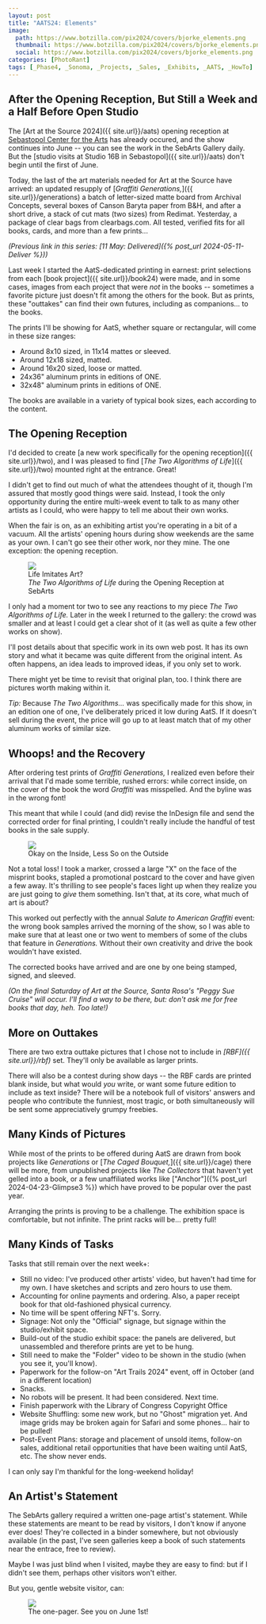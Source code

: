 ```yaml
---
layout: post
title: "AATS24: Elements"
image:
  path: https://www.botzilla.com/pix2024/covers/bjorke_elements.png
  thumbnail: https://www.botzilla.com/pix2024/covers/bjorke_elements.png
  social: https://www.botzilla.com/pix2024/covers/bjorke_elements.png
categories: [PhotoRant]
tags: [_Phase4, _Sonoma, _Projects, _Sales, _Exhibits, _AATS, _HowTo]
---
```



## After the Opening Reception, But Still a Week and a Half Before Open Studio

The [Art at the Source 2024]({{ site.url}}/aats) opening reception at [Sebastopol Center for the Arts](https://sebart.org) has already occured, and the show continues into June -- you can see the work in the SebArts Gallery daily. But the [studio visits at Studio 16B in Sebastopol]({{ site.url}}/aats) don't begin until the first of June.

Today, the last of the art materials needed for Art at the Source have arrived: an updated resupply of [_Graffiti Generations,_]({{ site.url}}/generations) a batch of letter-sized matte board from Archival Concepts, several boxes of Canson Baryta paper from B&H, and after a short drive, a stack of cut mats (two sizes) from Redimat. Yesterday, a package of clear bags from clearbags.com. All tested, verified fits for all books, cards, and more than a few prints...

<!--more-->

_(Previous link in this series: [11 May: Delivered]({% post_url 2024-05-11-Deliver %}))_

Last week I started the AatS-dedicated printing in earnest: print selections from each [book project]({{ site.url}}/book24) were made, and in some cases, images from each project that were _not_ in the books -- sometimes a favorite picture just doesn't fit among the others for the book. But as prints, these "outtakes" can find their own futures, including as companions... to the books.

The prints I'll be showing for AatS, whether square or rectangular, will come in these size ranges:

* Around 8x10 sized, in 11x14 mattes or sleeved.
* Around 12x18 sized, matted.
* Around 16x20 sized, loose or matted.
* 24x36" aluminum prints in editions of ONE.
* 32x48" aluminum prints in editions of ONE.

The books are available in a variety of typical book sizes, each according to the content.

## The Opening Reception

I'd decided to create [a new work specifically for the opening reception]({{ site.url}}/two), and I was pleased to find [_The Two Algorithms of Life_]({{ site.url}}/two) mounted right at the entrance. Great!

I didn't get to find out much of what the attendees thought of it, though I'm assured that mostly good things were said. Instead, I took the only opportunity during the entire multi-week event to talk to as many other artists as I could, who were happy to tell me about their own works.

When the fair is on, as an exhibiting artist you're operating in a bit of a vacuum. All the artists' opening hours during show weekends are the same as your own. I can't go see their other work, nor they mine. The one exception: the opening reception.

<figure class="align-center">
<a href="{{ site.url}}/generations"><img src="https://www.botzilla.com/pix2024/covers/bjorke_AATS_MONO9617cr.jpg"></a>
<figcaption>Life Imitates Art?<br/><i>The Two Algorithms of Life</i> during the Opening Reception at SebArts</figcaption>
</figure>

I only had a moment tor two to see any reactions to my piece _The Two Algorithms of Life._ Later in the week I returned to the gallery: the crowd was smaller and at least I could get a clear shot of it (as well as quite a few other works on show).

I'll post details about that specific work in its own web post. It has its own story and what it became was quite different from the original intent. As often happens, an idea leads to improved ideas, if you only set to work.

There might yet be time to revisit that original plan, too. I think there are pictures worth making within it.

_Tip:_ Because _The Two Algorithms..._ was specifically made for this show, in an edition one of one, I've deliberately priced it low during AatS. If it doesn't sell during the event, the price will go up to at least match that of my other aluminum works of similar size.

## Whoops! and the Recovery

After ordering test prints of _Graffiti Generations,_ I realized even before their arrival that I'd made some terrible, rushed errors: while correct inside, on the cover of the book the word _Graffiti_ was misspelled. And the byline was in the wrong font!

This meant that while I could (and did) revise the InDesign file and send the corrected order for final printing, I couldn't really include the handful of test books in the sale supply.

<figure class="align-center">
<a href="{{ site.url}}/generations"><img src="https://www.botzilla.com/pix2024/covers/generations-digest-1.jpg"></a>
<figcaption>Okay on the Inside, Less So on the Outside</figcaption>
</figure>

Not a total loss! I took a marker, crossed a large "X" on the face of the misprint books, stapled a promotional postcard to the cover and have given a few away. It's thrilling to see people's faces light up when they realize you are just going to _give_ them something. Isn't that, at its core, what much of art is about?

This worked out perfectly with the annual _Salute to American Graffiti_ event: the wrong book samples arrived the morning of the show, so I was able to make sure that at least one or two went to members of some of the clubs that feature in _Generations._ Without their own creativity and drive the book wouldn't have existed.

The corrected books have arrived and are one by one being stamped, signed, and sleeved.

_(On the final Saturday of Art at the Source, Santa Rosa's "Peggy Sue Cruise" will occur. I'll find a way to be there, but: don't ask me for free books that day, heh. Too late!)_

## More on Outtakes

There are two extra outtake pictures that I chose not to include in  _[RBF]({{ site.url}}/rbf)_ set. They'll only be available as larger prints.

There will also be a contest during show days -- the RBF cards are printed blank inside, but what would _you_ write, or want some future edition to include as text inside? There will be a notebook full of visitors' answers and people who contribute the funniest, most tragic, or both simultaneously will be sent some appreciatively grumpy freebies.

## Many Kinds of Pictures

While most of the prints to be offered during AatS are drawn from book projects like _Generations_ or [_The Caged Bouquet,_]({{ site.url}}/cage) there will be more, from unpublished projects like _The Collectors_ that haven't yet gelled into a book, or a few unaffiliated works like ["Anchor"]({% post_url 2024-04-23-Glimpse3 %}) which have proved to be popular over the past year.

Arranging the prints is proving to be a challenge. The exhibition space is comfortable, but not infinite. The print racks will be... pretty full!

## Many Kinds of Tasks

Tasks that still remain over the next week+:

* Still no video: I've produced other artists' video, but haven't had time for my own. I have sketches and scripts and zero hours to use them.
* Accounting for online payments and ordering. Also, a paper receipt book for that old-fashioned physical currency.
* No time will be spent offering NFT's. Sorry.
* Signage: Not only the "Official" signage, but signage within the studio/exhibit space.
* Build-out of the studio exhibit space: the panels are delivered, but unassembled and therefore prints are yet to be hung.
* Still need to make the "Folder" video to be shown in the studio (when you see it, you'll know).
* Paperwork for the follow-on "Art Trails 2024" event, off in October (and in a different location)
* Snacks.
* No robots will be present. It had been considered. Next time.
* Finish paperwork with the Library of Congress Copyright Office
* Website Shuffling: some new work, but no "Ghost" migration yet. And image grids may be broken again for Safari and some phones... hair to be pulled!
* Post-Event Plans: storage and placement of unsold items, follow-on sales, additional retail opportunities that have been waiting until AatS, etc. The show never ends.

I can only say I'm thankful for the long-weekend holiday!

## An Artist's Statement

The SebArts gallery required a written one-page artist's statement. While these statements are meant to be read by visitors, I don't know if anyone ever does! They're collected in a binder somewhere, but not obviously available (in the past, I've seen galleries keep a book of such statements near the entrace, free to review).

Maybe I was just blind when I visited, maybe they are easy to find: but if I didn't see them, perhaps other visitors won't either.

But you, gentle website visitor, can:

<figure class="align-center">
<a href="{{ site.url}}/generations"><img src="https://www.botzilla.com/pix2024/covers/Bjorke-Artist-Statement.jpg"></a>
<figcaption>The one-pager. See you on June 1st!</figcaption>
</figure>

<!--
*The Text:*

> Our family are growers, inventors, explorers.
> Dad was raised on a horse-powered farm, yet by 35 his navigation designs landed people safely on the moon. Some of his excited curiosity and Mom’s typewriter came with me to art school. Since then I’ve explored new ways to make images, built tools for artists and teams to create new meanings and experiences, and of course to share with the world. Along the way I’ve collected awards and patents for films, cameras, games, theme park rides, books – all of them driven by the questions “What if?” and “then what?” and a drive to discover: “what would it feel like?”
> Alongside the collaborations with clients and corporations, my personal explorations have always continued. By camera, computer, or both: always curious.
> If you love seeing what’s over the next hill, please come by the studio in Sebastopol. It’s on Harrison St, up behind Rotten Robbie’s, a garden near the hiking trail. The prints and related books I’m sharing for Art at the Source this year reflect some of my ongoing delight in what can be coaxed from glass, metal, and an occasional spark.

<figure class="align-center">
<a href="{{ site.url}}/generations"><img src="https://www.botzilla.com/pix2024/covers/Bjorke-Artist-Statement-thumbs.jpg"></a>
<figcaption>See you on June 1st</figcaption>
</figure>
-->


<!-- _See you at [Studio 16B]({{ site.url}}/aats) on June 1st._ -->

<!-- _Next link in this series: [22 March: Sprung: Ten Weeks to Go]({% post_url 2024-03-22-Sprung %})_ -->
